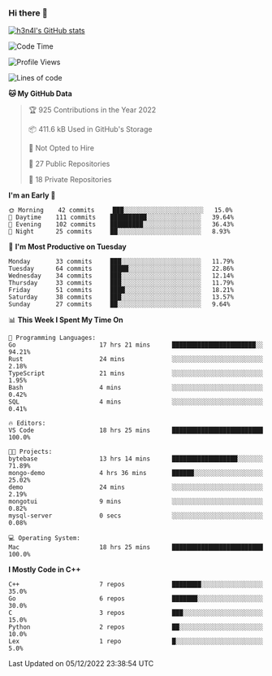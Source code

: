 ### Hi there 👋

[![h3n4l's GitHub stats](https://github-readme-stats.vercel.app/api?username=h3n4l&count_private=true&show_icons=true&theme=radical)](https://github.com/h3n4l/github-readme-stats)

<!--START_SECTION:waka-->
![Code Time](http://img.shields.io/badge/Code%20Time-793%20hrs%2053%20mins-blue)

![Profile Views](http://img.shields.io/badge/Profile%20Views-0-blue)

![Lines of code](https://img.shields.io/badge/From%20Hello%20World%20I%27ve%20Written-44%20Thousand%20lines%20of%20code-blue)

**🐱 My GitHub Data** 

> 🏆 925 Contributions in the Year 2022
 > 
> 📦 411.6 kB Used in GitHub's Storage 
 > 
> 🚫 Not Opted to Hire
 > 
> 📜 27 Public Repositories 
 > 
> 🔑 18 Private Repositories  
 > 
**I'm an Early 🐤** 

```text
🌞 Morning    42 commits     ███░░░░░░░░░░░░░░░░░░░░░░   15.0% 
🌆 Daytime    111 commits    ██████████░░░░░░░░░░░░░░░   39.64% 
🌃 Evening    102 commits    █████████░░░░░░░░░░░░░░░░   36.43% 
🌙 Night      25 commits     ██░░░░░░░░░░░░░░░░░░░░░░░   8.93%

```
📅 **I'm Most Productive on Tuesday** 

```text
Monday       33 commits     ███░░░░░░░░░░░░░░░░░░░░░░   11.79% 
Tuesday      64 commits     █████░░░░░░░░░░░░░░░░░░░░   22.86% 
Wednesday    34 commits     ███░░░░░░░░░░░░░░░░░░░░░░   12.14% 
Thursday     33 commits     ███░░░░░░░░░░░░░░░░░░░░░░   11.79% 
Friday       51 commits     ████░░░░░░░░░░░░░░░░░░░░░   18.21% 
Saturday     38 commits     ███░░░░░░░░░░░░░░░░░░░░░░   13.57% 
Sunday       27 commits     ██░░░░░░░░░░░░░░░░░░░░░░░   9.64%

```


📊 **This Week I Spent My Time On** 

```text
💬 Programming Languages: 
Go                       17 hrs 21 mins      ███████████████████████░░   94.21% 
Rust                     24 mins             ░░░░░░░░░░░░░░░░░░░░░░░░░   2.18% 
TypeScript               21 mins             ░░░░░░░░░░░░░░░░░░░░░░░░░   1.95% 
Bash                     4 mins              ░░░░░░░░░░░░░░░░░░░░░░░░░   0.42% 
SQL                      4 mins              ░░░░░░░░░░░░░░░░░░░░░░░░░   0.41%

🔥 Editors: 
VS Code                  18 hrs 25 mins      █████████████████████████   100.0%

🐱‍💻 Projects: 
bytebase                 13 hrs 14 mins      ██████████████████░░░░░░░   71.89% 
mongo-demo               4 hrs 36 mins       ██████░░░░░░░░░░░░░░░░░░░   25.02% 
demo                     24 mins             ░░░░░░░░░░░░░░░░░░░░░░░░░   2.19% 
mongotui                 9 mins              ░░░░░░░░░░░░░░░░░░░░░░░░░   0.82% 
mysql-server             0 secs              ░░░░░░░░░░░░░░░░░░░░░░░░░   0.08%

💻 Operating System: 
Mac                      18 hrs 25 mins      █████████████████████████   100.0%

```

**I Mostly Code in C++** 

```text
C++                      7 repos             ████████░░░░░░░░░░░░░░░░░   35.0% 
Go                       6 repos             ███████░░░░░░░░░░░░░░░░░░   30.0% 
C                        3 repos             ███░░░░░░░░░░░░░░░░░░░░░░   15.0% 
Python                   2 repos             ██░░░░░░░░░░░░░░░░░░░░░░░   10.0% 
Lex                      1 repo              █░░░░░░░░░░░░░░░░░░░░░░░░   5.0%

```



 Last Updated on 05/12/2022 23:38:54 UTC
<!--END_SECTION:waka-->


